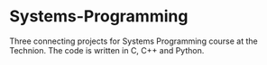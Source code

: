 # Systems-Programming
Three connecting projects for Systems Programming course at the Technion.
The code is written in C, C++ and Python.

